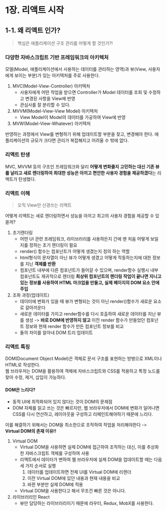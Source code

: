 # 1장. 리액트 시작

## 1-1. 왜 리액트 인가?

> 핵심은 애플리케이션 구조 관리를 어떻게 할 것인가?!

### 다양한 자바스크립트 기반 프레임워크의 아키텍처

모델(Model, 애플리케이션에서 사용하는 데이터를 관리하는 영역)과 뷰(View, 사용자에게 보이는 부분)가 있는 아키텍처를 주로 사용한다.

1. MVC(Model-View-Controller) 아키텍처
   - 사용자에게 어떤 작업을 받으면 Controller가 Model 데이터를 조회 및 수정하고 변경된 사항을 View에 반영
   - 관심사를 잘 분리할 수 있다.
2. MVVM(Model-View-View Model) 아키텍처
   - View Model이 Model의 데이터를 가공하여 View에 반영
3. MVW(Model-View-Whatever) 아키텍처

반영하는 과정에서 View를 변형하기 위해 업데이트할 부분을 찾고, 변경해야 한다. 애플리케이션의 규모가 크다면 관리가 복잡해지고 어려울 수 밖에 없다.

### 리액트 탄생

MVC, MVVM 등의 구조인 프레임워크와 달리 **어떻게 변화줄지 고민하는 대신 기존 뷰를 날리고 새로 렌더링하여 최대한 성능은 아끼고 편안한 사용자 경험을 제공하겠다**는 리액트가 탄생했다.

### 리액트 이해

> 오직 View만 신경쓰는 리액트

어떻게 리액트는 새로 렌더링하면서 성능을 아끼고 최고의 사용자 경험을 제공할 수 있을까?

1. 초기렌더링
   - 어떤 UI 관련 프레임워크, 라이브러리를 사용하든지 간에 맨 처음 어떻게 보일지를 정하는 초기 렌더링이 필요
   - render() 함수는 컴포넌트가 어떻게 생겼는지 정의 하는 역할
   - html형식의 문자열이 아닌 뷰가 어떻게 생겼고 어떻게 작동하는지에 대한 정보를 지닌 **객체를 반환**
   - 컴포넌트 내부에 다른 컴포넌트가 들어갈 수 있으며, render함수 실행시 내부 컴포넌트도 재귀적으로 렌더링
     **최상위 컴포넌트의 렌더링 작업이 끝나면 지니고 있는 정보를 사용하여 HTML 마크업을 만들고, 실제 페이지의 DOM 요소 안에 주입**
2. 조화 과정(업데이트)
   - 데이터에 변화가 있을 때 뷰가 변형되는 것이 아닌 render()함수가 새로운 요소로 갈아끼운다
   - 새로운 데이터를 가지고 render함수를 다시 호출하여 새로운 데이터를 지닌 뷰를 생성 -> **바로 DOM에 반영하지 않고** 이전 render 함수가 만들었던 컴포넌트 정보와 현재 render 함수가 만든 컴포넌트 정보를 비교
   - 둘의 차이를 알아내 DOM 트리 업데이트

### 리액트 특징

DOM(Document Object Model)은 객체로 문서 구조를 표현하는 방벙으로 XML이나 HTML로 작성한다.  
웹 브라우저는 DOM을 활용하여 객체에 자바스크립트와 CSS를 적용하고 특정 노드를 찾아 수정, 제거, 삽입이 가능하다.

#### DOM은 느리다?

- 동적 UI에 최적화되어 있지 않다는 것이 DOM의 문제점
- DOM 자체를 읽고 쓰는 것은 빠르지만, 웹 브라우저에서 DOM에 변화가 일어나면 CSS를 다시 연산하고, 레이아웃을 구성하고 리페인트해야하기 때문에 느리다.

이를 해결하기 위해서는 DOM을 최소한으로 조작하여 작업을 처리해야한다 -> **Virtual DOM의 존재 이유!!**

1. Virtual DOM
   - Virtual DOM을 사용하면 실제 DOM에 접근하여 조작하는 대신, 이를 추상화한 자바스크립트 객체를 구성하여 사용
   - 리액트에서 데이터가 변하여 웹 브라우저에 실제 DOM을 업데이트할 때는 다음 세 가지 순서로 실행
     1. 데이터를 업데이트하면 전체 UI를 Virtual DOM에 리렌더
     2. 이전 Virtual DOM에 있던 내용과 현재 내용을 비교
     3. 바뀐 부분만 실제 DOM에 적용
   - Virtual DOM을 사용한다고 해서 무조건 빠른 것은 아니다.
2. 라이브러리인 React
   - 뷰만 담당하는 라이브러리이기 때문에 라우터, Redux, MobX를 사용한다.
